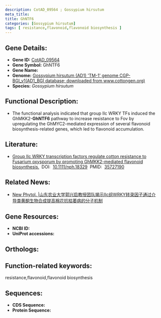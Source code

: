 ```yaml
---
description: CotAD_09564 ; Gossypium hirsutum
meta_title:
title: GhNTF6
categories: [Gossypium hirsutum]
tags: [ resistance,flavonoid,flavonoid biosynthesis ]
---
```


## Gene Details:
- **Gene ID:**	[CotAD_09564]()
- **Gene Symbol:** GhNTF6
- **Gene Name:** 
- **Genome:** [Gossypium hirsutum (AD1) 'TM-1' genome CGP-BGI_v1(AD1_BGI database; downloaded from www.cottongen.org)]()
- **Species:** *Gossypium hirsutum*

## Functional Description:
   - The functional analysis indicated that group IIc WRKY TFs induced the GhMKK2-**GhNTF6** pathway to increase resistance to Fov by upregulating the GhMYC2-mediated expression of several flavonoid biosynthesis-related genes, which led to flavonoid accumulation.

## Literature:
   - [Group IIc WRKY transcription factors regulate cotton resistance to Fusarium oxysporum by promoting GhMKK2-mediated flavonoid biosynthesis.]( https://nph.onlinelibrary.wiley.com/doi/10.1111/nph.18329)&nbsp;&nbsp;DOI:&nbsp;&nbsp;[10.1111/nph.18329](https://nph.onlinelibrary.wiley.com/doi/10.1111/nph.18329)&nbsp;&nbsp;PMID:&nbsp;&nbsp;[35727190](https://pubmed.ncbi.nlm.nih.gov/35727190/)

## Related News:
   - [New Phytol. |山东农业大学郭兴启教授团队揭示ΙΙc组WRKY转录因子通过介导类黄酮生物合成提高棉花抗枯萎病的分子机制](https://mp.weixin.qq.com/s?__biz=Mzg3MDEwNDEyMg==&mid=2247531875&idx=2&sn=21728dbe7e270b65ab78ffe315d58455&chksm=ce90d036f9e75920246f6ad8d2db9039559ca6d67213823e2bb8615ceddaf51bbb2a1a9ea447&scene=27#wechat_redirect)

## Gene Resources:
- **NCBI ID:** [](https://www.ncbi.nlm.nih.gov/gene/?term=)
- **UniProt accessions:** [](https://www.uniprot.org/uniprotkb//entry)

## Orthologs:


## Function-related keywords:
resistance,flavonoid,flavonoid biosynthesis

## Sequences:
- **CDS Sequence:**
- **Protein Sequence:**
